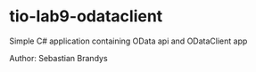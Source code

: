 # tio-lab9-odataclient
Simple C# application containing OData api and ODataClient app

Author: Sebastian Brandys
